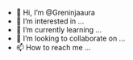 - 👋 Hi, I’m @Greninjaaura
- 👀 I’m interested in ...
- 🌱 I’m currently learning ...
- 💞️ I’m looking to collaborate on ...
- 📫 How to reach me ...

<!---
Greninjaaura/Greninjaaura is a ✨ special ✨ repository because its `README.md` (this file) appears on your GitHub profile.
You can click the Preview link to take a look at your changes.
--->

